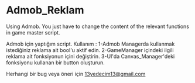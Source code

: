 # Admob_Reklam
Using Admob. You just have to change the content of the relevant functions in game master script.

Admob için yaptığım script.
Kullanım : 
1-Admob Managerda kullanmak istediğiniz reklama ait bool'u aktif edin.
2-GameManager içindeki ilgili reklama ait fonksiyonun içini değiştirin.
3-UI'da Canvas_Manager'deki fonksiyonu kullanan bir button oluşturun.

Herhangi bir bug veya öneri için  13yedecim13@gmail.com
